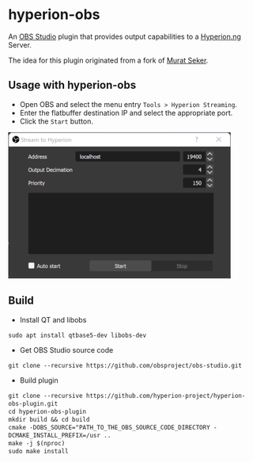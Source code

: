 # hyperion-obs

An [OBS Studio][obs] plugin that provides output capabilities to a
[Hyperion.ng][hyperion] Server.

The idea for this plugin originated from a fork of [Murat Seker][m-seker].

[obs]: https://obsproject.com/
[hyperion]: https://github.com/hyperion-project/hyperion.ng
[m-seker]: https://github.com/m-seker/hyperion.ng/tree/feature/obs

## Usage with hyperion-obs

- Open OBS and select the menu entry `Tools > Hyperion Streaming`.
- Enter the flatbuffer destination IP and select the appropriate port.
- Click the `Start` button.

![hyperion-obs](screenshot/hyperion-obs.png)

## Build

- Install QT and libobs

```
sudo apt install qtbase5-dev libobs-dev
```

- Get OBS Studio source code

```
git clone --recursive https://github.com/obsproject/obs-studio.git
```

- Build plugin

```
git clone --recursive https://github.com/hyperion-project/hyperion-obs-plugin.git
cd hyperion-obs-plugin
mkdir build && cd build
cmake -DOBS_SOURCE="PATH_TO_THE_OBS_SOURCE_CODE_DIRECTORY -DCMAKE_INSTALL_PREFIX=/usr ..
make -j $(nproc)
sudo make install
```
